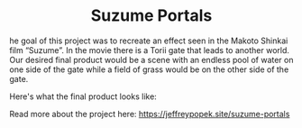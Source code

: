 <h1 align="center">Suzume Portals</h1>

he goal of this project was to recreate an effect seen in the Makoto Shinkai film “Suzume”. In the movie there is a Torii gate that leads to another world. Our desired final product would be a scene with an endless pool of water on one side of the gate while a field of grass would be on the other side of the gate.

Here's what the final product looks like:


Read more about the project here:
https://jeffreypopek.site/suzume-portals

